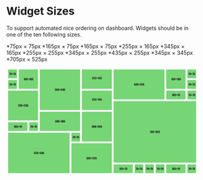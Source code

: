 Widget Sizes
============

To support automated nice ordering on dashboard. Widgets should be in one of the ten following sizes.

*75px × 75px
*165px × 75px
*165px × 75px
*255px × 165px
*345px × 165px
*255px × 255px
*345px × 255px
*435px × 255px
*345px × 345px
*705px × 525px


![Example of widget ordering](images/widgets/widget_sizes.png)